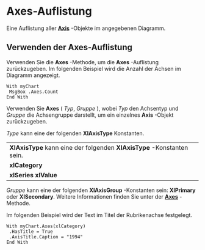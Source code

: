 
# Axes-Auflistung

Eine Auflistung aller  **[Axis](708d79de-edcc-ac18-58ec-b9921be9b37e.md)** -Objekte im angegebenen Diagramm.


## Verwenden der Axes-Auflistung

Verwenden Sie die  **Axes** -Methode, um die **Axes** -Auflistung zurückzugeben. Im folgenden Beispiel wird die Anzahl der Achsen im Diagramm angezeigt.


```
With myChart 
 MsgBox .Axes.Count 
End With
```

Verwenden Sie  **Axes** ( _Typ_, _Gruppe_ ), wobei _Typ_ den Achsentyp und _Gruppe_ die Achsengruppe darstellt, um ein einzelnes **Axis** -Objekt zurückzugeben.

 _Type_ kann eine der folgenden **XlAxisType** Konstanten.


||
|:-----|
|**XlAxisType** kann eine der folgenden **XlAxisType** -Konstanten sein.|
|**xlCategory**|
|**xlSeries** **xlValue**|
 _Gruppe_ kann eine der folgenden **XlAxisGroup** -Konstanten sein: **XlPrimary** oder **XlSecondary**. Weitere Informationen finden Sie unter der **[Axes](040bf3e2-f60f-935b-9803-6f9bf146bee7.md)** -Methode.

Im folgenden Beispiel wird der Text im Titel der Rubrikenachse festgelegt.




```
With myChart.Axes(xlCategory) 
 .HasTitle = True 
 .AxisTitle.Caption = "1994" 
End With
```

